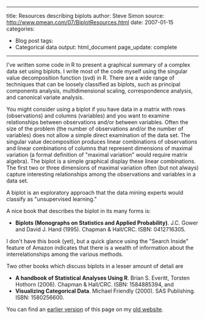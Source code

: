  ---
title: Resources describing biplots
author: Steve Simon
source: http://www.pmean.com/07/BiplotResources.html
date: 2007-01-15
categories:
- Blog post
tags:
- Categorical data 
output: html_document
page_update: complete
---

I've written some code in R to present a graphical summary of a complex data set using biplots. I write most of the code myself using the singular value decomposition function (svd) in R. There are a wide range of techniques that can be loosely classified as biplots, such as principal components analysis, multidimensional scaling, correspondence analysis, and canonical variate analysis.

You might consider using a biplot if you have data in a matrix with rows (observations) and columns (variables) and you want to examine relationships between observations and/or between variables. Often the size of the problem (the number of observations and/or the number of variables) does not allow a simple direct examination of the data set. The singular value decomposition produces linear combinations of observations and linear combinations of columns that represent dimensions of maximal variation (a formal definition of "maximal variation" would require matrix algebra). The biplot is a simple graphical display these linear combinations. The first two or three dimensions of maximal variation often (but not always) capture interesting relationships among the observations and variables in a data set.

A biplot is an exploratory approach that the data mining experts would classify as "unsupervised learning."

A nice book that describes the biplot in its many forms is:

+ **Biplots (Monographs on Statistics and Applied Probability)**. J.C. Gower and David J. Hand (1995). Chapman & Hall/CRC. ISBN: 0412716305.

I don't have this book (yet), but a quick glance using the "Search Inside" feature of Amazon indicates that there is a wealth of information about the interrelationships among the various methods.

Two other books which discuss biplots in a lesser amount of detail are

+ **A handbook of Statistical Analyses Using R**. Brian S. Everitt, Torsten Hothorn (2006). Chapman & Hall/CRC. ISBN: 1584885394, and
+ **Visualizing Categorical Data**. Michael Friendly (2000). SAS Publishing. ISBN: 1580256600.

You can find an [earlier version][sim1] of this page on my [old website][sim2].

[sim1]: http://www.pmean.com/07/BiplotResources.html
[sim2]: http://www.pmean.com